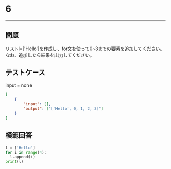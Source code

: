 # 6

---
## 問題

リストl=['Hello']を作成し、for文を使って0~3までの要素を追加してください。なお、追加したら結果を出力してください。

## テストケース
input = none
```json
[
	{
		"input": [],
		"output": ["['Hello', 0, 1, 2, 3]"]
  	}
]
```

## 模範回答
```python
l = ['Hello']
for i in range(4):
  l.append(i)
print(l)
```